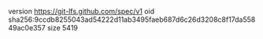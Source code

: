 version https://git-lfs.github.com/spec/v1
oid sha256:9ccdb8255043ad54222d11ab3495faeb687d6c26d3208c8f17da55849ac0e357
size 5419
